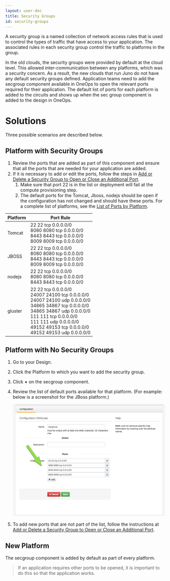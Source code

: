 ```yaml
---
layout: user-doc
title: Security Groups
id: security-groups
---
```


A security group is a named collection of network access rules that is used to control the types of traffic that have access to your application. The associated rules in each security group control the traffic to platforms in the group.

In the old clouds, the security groups were provided by default at the cloud level. This allowed inter-communication between any platforms, which was a security concern. As a result, the new clouds that run Juno do not have any default security groups defined. Application teams need to add the secgroup component available in OneOps to open the relevant ports required for their application. The default list of ports for each platform is added to the circuits and shows up when the sec group component is added to the design in OneOps.

# Solutions

Three possible scenarios are described below.

## Platform with Security Groups

1. Review the ports that are added as part of this component and ensure that all the ports that are needed for your application are added.
2. If it is necessary to add or edit the ports, follow the steps in [Add or Delete a Security Group to Open or Close an Additional Port](/user/design/add-or-delete-a-security-group-to-open-or-close-an-additional-port.html).
    1. Make sure that port 22 is in the list or deployment will fail at the compute provisioning step.
    2. The default ports for the Tomcat, Jboss, nodejs should be open if the configuration has not changed and should have these ports. For a complete list of platforms, see the [List of Ports by Platform](/user/design/ports-by-platform.html).

| Platform | Port Rule
|----------|-----------
|Tomcat    |22 22 tcp 0.0.0.0/0<br/>8080 8080 tcp 0.0.0.0/0<br/>8443 8443 tcp 0.0.0.0/0<br/>8009 8009 tcp 0.0.0.0/0
|JBOSS     |22 22 tcp 0.0.0.0/0<br/>8080 8080 tcp 0.0.0.0/0<br/>8443 8443 tcp 0.0.0.0/0<br/>8009 8009 tcp 0.0.0.0/0
|nodejs    |22 22 tcp 0.0.0.0/0<br/>8080 8080 tcp 0.0.0.0/0<br/>8443 8443 tcp 0.0.0.0/0
|gluster   |22 22 tcp 0.0.0.0/0<br/>24007 24100 tcp 0.0.0.0/0<br/>24007 24100 udp 0.0.0.0/0<br>34865 34867 tcp 0.0.0.0/0<br/>34865 34867 udp 0.0.0.0/0<br/>111 111 tcp 0.0.0.0/0<br/>111 111 udp 0.0.0.0/0<br/>49152 49153 tcp 0.0.0.0/0<br/>49152 49153 udp 0.0.0.0/0

## Platform with No Security Groups


1. Go to your Design.
2. Click the Platform to which you want to add the security group.
3. Click **+** on the secgroup component.
4. Review the list of default ports available for that platform. (For example: below is a screenshot for the JBoss platform.)
  
    ![JBoss default](/assets/docs/local/images/jboss-default.png)
  
5. To add new ports that are not part of the list, follow the instructions at [Add or Delete a Security Group to Open or Close an Additional Port](/user/design/add-or-delete-a-security-group-to-open-or-close-an-additional-port.html).

## New Platform

The secgroup component is added by default as part of every platform.

> If an application requires other ports to be opened, it is important to do this so that the application works.
